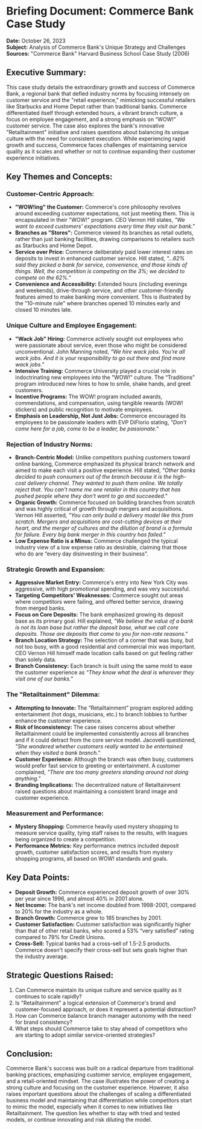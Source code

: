 # Briefing Document: Commerce Bank Case Study

**Date:** October 26, 2023  
**Subject:** Analysis of Commerce Bank's Unique Strategy and Challenges  
**Sources:** "Commerce Bank" Harvard Business School Case Study (2006)

## Executive Summary:

This case study details the extraordinary growth and success of Commerce Bank, a regional bank that defied industry norms by focusing intensely on customer service and the "retail experience," mimicking successful retailers like Starbucks and Home Depot rather than traditional banks. Commerce differentiated itself through extended hours, a vibrant branch culture, a focus on employee engagement, and a strong emphasis on “WOW!” customer service. The case also explores the bank's innovative "Retailtainment" initiative and raises questions about balancing its unique culture with the need for consistent execution. While experiencing rapid growth and success, Commerce faces challenges of maintaining service quality as it scales and whether or not to continue expanding their customer experience initiatives.

## Key Themes and Concepts:

### Customer-Centric Approach:

- **"WOW!ing" the Customer:** Commerce's core philosophy revolves around exceeding customer expectations, not just meeting them. This is encapsulated in their "WOW!" program. CEO Vernon Hill states, *"We want to exceed customers’ expectations every time they visit our bank."*
- **Branches as "Stores":** Commerce viewed its branches as retail outlets, rather than just banking facilities, drawing comparisons to retailers such as Starbucks and Home Depot.
- **Service over Price:** Commerce deliberately paid lower interest rates on deposits to invest in enhanced customer service. Hill stated, *"...62% said they picked a bank for service, convenience, and those kinds of things. Well, the competition is competing on the 3%; we decided to compete on the 62%."*
- **Convenience and Accessibility:** Extended hours (including evenings and weekends), drive-through service, and other customer-friendly features aimed to make banking more convenient. This is illustrated by the "10-minute rule" where branches opened 10 minutes early and closed 10 minutes late.

### Unique Culture and Employee Engagement:

- **"Wack Job" Hiring:** Commerce actively sought out employees who were passionate about service, even those who might be considered unconventional. John Manning noted, *"We hire wack jobs. You’re all wack jobs. And it is your responsibility to go out there and find more wack jobs."*
- **Intensive Training:** Commerce University played a crucial role in indoctrinating new employees into the "WOW!" culture. The “Traditions” program introduced new hires to how to smile, shake hands, and greet customers.
- **Incentive Programs:** The WOW! program included awards, commendations, and compensation, using tangible rewards (WOW! stickers) and public recognition to motivate employees.
- **Emphasis on Leadership, Not Just Jobs:** Commerce encouraged its employees to be passionate leaders with EVP DiFlorio stating, *"Don’t come here for a job, come to be a leader, be passionate."*

### Rejection of Industry Norms:

- **Branch-Centric Model:** Unlike competitors pushing customers toward online banking, Commerce emphasized its physical branch network and aimed to make each visit a positive experience. Hill stated, *"Other banks decided to push consumers out of the branch because it is the high-cost delivery channel. They wanted to push them online. We totally reject that. You can’t name me one retailer in this country that has pushed people where they don’t want to go and succeeded."*
- **Organic Growth:** Commerce focused on building branches from scratch and was highly critical of growth through mergers and acquisitions. Vernon Hill asserted, *"You can only build a delivery model like this from scratch. Mergers and acquisitions are cost-cutting devices at their heart, and the merger of cultures and the dilution of brand is a formula for failure. Every big bank merger in this country has failed."*
- **Low Expense Ratio is a Minus:** Commerce challenged the typical industry view of a low expense ratio as desirable, claiming that those who do are “every day disinvesting in their business”.

### Strategic Growth and Expansion:

- **Aggressive Market Entry:** Commerce's entry into New York City was aggressive, with high promotional spending, and was very successful.
- **Targeting Competitors' Weaknesses:** Commerce sought out areas where competitors were failing, and offered better service, drawing from merged banks.
- **Focus on Core Deposits:** The bank emphasized growing its deposit base as its primary goal. Hill explained, *"We believe the value of a bank is not its loan base but rather the deposit base, what we call core deposits. Those are deposits that come to you for non-rate reasons."*
- **Branch Location Strategy:** The selection of a corner that was busy, but not too busy, with a good residential and commercial mix was important. CEO Vernon Hill himself made location calls based on gut feeling rather than solely data.
- **Branch Consistency:** Each branch is built using the same mold to ease the customer experience as *“They know what the deal is wherever they visit one of our banks.”*

### The "Retailtainment" Dilemma:

- **Attempting to Innovate:** The “Retailtainment” program explored adding entertainment (hot dogs, musicians, etc.) to branch lobbies to further enhance the customer experience.
- **Risk of Inconsistency:** The case raises concerns about whether Retailtainment could be implemented consistently across all branches and if it could detract from the core service model. Jacovelli questioned, *"She wondered whether customers really wanted to be entertained when they visited a bank branch."*
- **Customer Experience:** Although the branch was often busy, customers would prefer fast service to greeting or entertainment. A customer complained, *"There are too many greeters standing around not doing anything."*
- **Branding Implications:** The decentralized nature of Retailtainment raised questions about maintaining a consistent brand image and customer experience.

### Measurement and Performance:

- **Mystery Shopping:** Commerce heavily used mystery shopping to measure service quality, tying staff raises to the results, with leagues being organized to create a competition.
- **Performance Metrics:** Key performance metrics included deposit growth, customer satisfaction scores, and results from mystery shopping programs, all based on WOW! standards and goals.

## Key Data Points:

- **Deposit Growth:** Commerce experienced deposit growth of over 30% per year since 1996, and almost 40% in 2001 alone.
- **Net Income:** The bank's net income doubled from 1998-2001, compared to 20% for the industry as a whole.
- **Branch Growth:** Commerce grew to 185 branches by 2001.
- **Customer Satisfaction:** Customer satisfaction was significantly higher than that of other retail banks, who scored a 53% “very satisfied” rating compared to 79% for Credit Unions.
- **Cross-Sell:** Typical banks had a cross-sell of 1.5-2.5 products. Commerce doesn't specify their cross-sell but sets goals higher than the industry average.

## Strategic Questions Raised:

1. Can Commerce maintain its unique culture and service quality as it continues to scale rapidly?
2. Is "Retailtainment" a logical extension of Commerce's brand and customer-focused approach, or does it represent a potential distraction?
3. How can Commerce balance branch manager autonomy with the need for brand consistency?
4. What steps should Commerce take to stay ahead of competitors who are starting to adopt similar service-oriented strategies?

## Conclusion:

Commerce Bank's success was built on a radical departure from traditional banking practices, emphasizing customer service, employee engagement, and a retail-oriented mindset. The case illustrates the power of creating a strong culture and focusing on the customer experience. However, it also raises important questions about the challenges of scaling a differentiated business model and maintaining that differentiation while competitors start to mimic the model, especially when it comes to new initiatives like Retailtainment. The question lies whether to stay with tried and tested models, or continue innovating and risk diluting the model.

